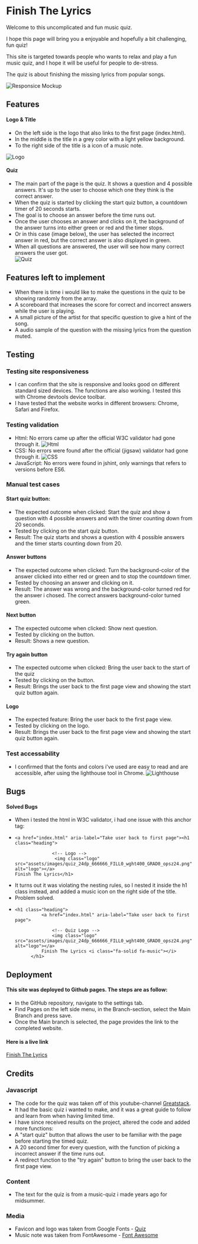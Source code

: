 # Finish The Lyrics

Welcome to this uncomplicated and fun music quiz.  

I hope this page will bring you a enjoyable and hopefully a bit challenging, fun quiz! 

This site is targeted towards people who wants to relax and play a fun music quiz, and I hope it will be useful for people to de-stress. 

The quiz is about finishing the missing lyrics from popular songs. 

![Responsice Mockup](https://github.com/Felixiden1987/Quiz-Game/blob/main/assets/images/mockup.png)

## Features 
#### Logo & Title
- On the left side is the logo that also links to the first page (index.html).
- In the middle is the title in a grey color with a light yellow background.
- To the right side of the title is a icon of a music note.

![Logo](https://github.com/Felixiden1987/Quiz-Game/blob/main/assets/images/landingpage.png)

#### Quiz 
- The main part of the page is the quiz. It shows a question and 4 possible answers. It's up to the user to choose which one they think is the correct answer.
- When the quiz is started by clicking the start quiz button, a countdown timer of 20 seconds starts.
- The goal is to choose an answer before the time runs out.
- Once the user chooses an answer and clicks on it, the background of the answer turns into either green or red and the timer stops.
- Or in this case (image below), the user has selected the incorrect answer in red, but the correct answer is also displayed in green.
- When all questions are answered, the user will see how many correct answers the user got.  
![Quiz](https://github.com/Felixiden1987/Quiz-Game/blob/main/assets/images/incorrect.png)

## Features left to implement
- When there is time i would like to make the questions in the quiz to be showing randomly from the array.
- A scoreboard that increases the score for correct and incorrect answers while the user is playing.
- A small picture of the artist for that specific question to give a hint of the song.
- A audio sample of the question with the missing lyrics from the question muted. 
## Testing 
### Testing site responsiveness
- I can confirm that the site is responsive and looks good on different standard sized devices. 
  The functions are also working. I tested this with Chrome devtools device toolbar.
- I have tested that the website works in different browsers: Chrome, Safari and Firefox.
### Testing validation
- Html: No errors came up after the official W3C validator had gone through it. ![Html](https://github.com/Felixiden1987/Quiz-Game/blob/main/assets/images/html-checker.png)
- CSS: No errors were found after the official (jigsaw) validator had gone through it. ![CSS](https://github.com/Felixiden1987/Quiz-Game/blob/main/assets/images/css-checker.png)
- JavaScript: No errors were found in jshint, only warnings that refers to versions before ES6. []()

### Manual test cases

#### Start quiz button: 
- The expected outcome when clicked: Start the quiz and show a question with 4 possible answers and with the timer counting down from 20 seconds.
- Tested by clicking on the start quiz button.
- Result: The quiz starts and shows a question with 4 possible answers and the timer starts counting down from 20.
#### Answer buttons
- The expected outcome when clicked: Turn the background-color of the answer clicked into either red or green and to stop the countdown timer.
- Tested by choosing an answer and clicking on it. 
- Result: The answer was wrong and the background-color turned red for the answer i chosed. The correct answers background-color turned green.
#### Next button
- The expected outcome when clicked: Show next question.
- Tested by clicking on the button.
- Result: Shows a new question.
#### Try again button 
- The expected outcome when clicked: Bring the user back to the start of the quiz
- Tested by clicking on the button.
- Result: Brings the user back to the first page view and showing the start quiz button again.
#### Logo 
- The expected feature: Bring the user back to the first page view.
- Tested by clicking on the logo.
- Result: Brings the user back to the first page view and showing the start quiz button again.
### Test accessability
- I confirmed that the fonts and colors i've used are easy to read and are accessible, after using the lighthouse tool in Chrome.
![Lighthouse](https://github.com/Felixiden1987/Quiz-Game/blob/main/assets/images/lighthouse.png)

## Bugs 
#### Solved Bugs
- When i tested the html in W3C validator, i had one issue with this anchor tag:
- ```
  <a href="index.html" aria-label="Take user back to first page"><h1 class="heading">

                <!-- Logo -->
                 <img class="logo" src="assets/images/quiz_24dp_666666_FILL0_wght400_GRAD0_opsz24.png" alt="logo"></a>
  Finish The Lyrics</h1>
  ```
- It turns out it was violating the nesting rules, so I nested it inside the h1 class instead, and added a music icon on the right side of the title.
- Problem solved.
- ```
  <h1 class="heading">
            <a href="index.html" aria-label="Take user back to first page">

                <!-- Quiz Logo -->
                <img class="logo" src="assets/images/quiz_24dp_666666_FILL0_wght400_GRAD0_opsz24.png" alt="logo"></a>
            Finish The Lyrics <i class="fa-solid fa-music"></i>
        </h1>
  ``` 

## Deployment 

 
#### This site was deployed to Github pages. The steps are as follow:
- In the GitHub repository, navigate to the settings tab.
- Find Pages on the left side menu, in the Branch-section, select the Main Branch and press save.
- Once the Main branch is selected, the page provides the link to the completed website.

#### Here is a live link 
[Finish The Lyrics](https://felixiden1987.github.io/Quiz-Game/)

## Credits 

### Javascript 
- The code for the quiz was taken off of this youtube-channel 
[Greatstack](https://www.youtube.com/watch?v=PBcqGxrr9g8).
- It had the basic quiz i wanted to make, and it was a great guide to follow and learn from when having limited time.
- I have since received results on the project, altered the code and added more functions:
- A "start quiz" button that allows the user to be familiar with the page before starting the timed quiz. 
- A 20 second timer for every question, with the function of picking a incorrect answer if the time runs out.
- A redirect function to the "try again" button to bring the user back to the first page view.
### Content 
- The text for the quiz is from a music-quiz i made years ago for midsummer.
### Media 
- Favicon and logo was taken from Google Fonts - [Quiz](https://fonts.google.com/icons?icon.query=quiz&icon.size=24&icon.color=%235f6368)
- Music note was taken from FontAwesome - [Font Awesome](https://fontawesome.com/icons/music?f=classic&s=solid)
